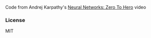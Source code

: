 Code from Andrej Karpathy's [Neural Networks: Zero To Hero](https://karpathy.ai/zero-to-hero.html) video

### License

MIT

